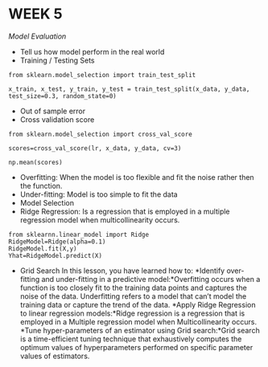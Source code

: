 
# WEEK 5
*Model Evaluation*
* Tell us how model perform in the real world
* Training / Testing Sets
```
from sklearn.model_selection import train_test_split

x_train, x_test, y_train, y_test = train_test_split(x_data, y_data, test_size=0.3, random_state=0)
```
* Out of sample error
* Cross validation score
```
from sklearn.model_selection import cross_val_score

scores=cross_val_score(lr, x_data, y_data, cv=3)

np.mean(scores)
```
* Overfitting: When the model is too flexible and fit the noise rather then the function.
* Under-fitting: Model is too simple to fit the data
* Model Selection
* Ridge Regression: Is a regression that is employed in a multiple regression model when multicollinearity occurs.
```
from sklearnn.linear_model import Ridge
RidgeModel=Ridge(alpha=0.1)
RidgeModel.fit(X,y)
Yhat=RidgeModel.predict(X)
```
* Grid Search
In this lesson, you have learned how to:
*Identify over-fitting and under-fitting in a predictive model:*Overfitting occurs when a function is too closely fit to the training data points and captures the noise of the data. Underfitting refers to a model that can’t model the training data or capture the trend of the data.
*Apply Ridge Regression to linear regression models:*Ridge regression is a regression that is employed in a Multiple regression model when Multicollinearity occurs.
*Tune hyper-parameters of an estimator using Grid search:*Grid search is a time-efficient tuning technique that exhaustively computes the optimum values of hyperparameters performed on specific parameter values of estimators.
